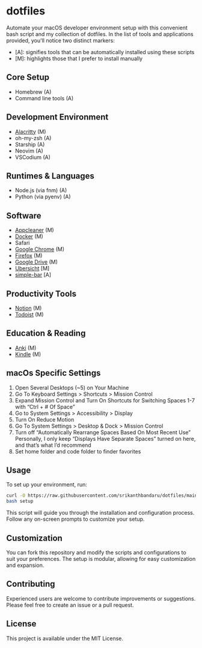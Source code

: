 # dotfiles

Automate your macOS developer environment setup with this convenient bash script and my collection of dotfiles. In the list of tools and applications provided, you'll notice two distinct markers:

- [A]: signifies tools that can be automatically installed using these scripts
- [M]: highlights those that I prefer to install manually

## Core Setup

- Homebrew (A)
- Command line tools (A)

## Development Environment

- [Alacritty](https://alacritty.org/) (M)
- oh-my-zsh (A)
- Starship (A)
- Neovim (A)
- VSCodium (A)

## Runtimes & Languages

- Node.js (via fnm) (A)
- Python (via pyenv) (A)

## Software

- [Appcleaner](https://freemacsoft.net/appcleaner/) (M)
- [Docker](https://www.docker.com/) (M)
- Safari
- [Google Chrome](https://www.google.com/chrome/) (M)
- [Firefox](https://www.mozilla.org/en-US/firefox/new/) (M)
- [Google Drive](https://www.google.com/drive/download/) (M)
- [Ubersicht](https://tracesof.net/uebersicht/) [M]
- [simple-bar](https://github.com/Jean-Tinland/simple-bar) [A]

## Productivity Tools

- [Notion](https://www.notion.so/desktop) (M)
- [Todoist](https://todoist.com/downloads) (M)

## Education & Reading

- [Anki](https://apps.ankiweb.net/) (M)
- [Kindle](https://www.amazon.com/b?ie=UTF8&node=16571048011) (M)

## macOs Specific Settings

1. Open Several Desktops (~5) on Your Machine
2. Go To Keyboard Settings > Shortcuts > Mission Control
3. Expand Mission Control and Turn On Shortcuts for Switching Spaces 1-7 with “Ctrl + # Of Space”
4. Go to System Settings > Accessibility > Display
5. Turn On Reduce Motion
6. Go To System Settings > Desktop & Dock > Mission Control
7. Turn off “Automatically Rearrange Spaces Based On Most Recent Use”
   Personally, I only keep “Displays Have Separate Spaces” turned on here, and that’s what I’d recommend
8. Set home folder and code folder to finder favorites

## Usage

To set up your environment, run:

```sh
curl -O https://raw.githubusercontent.com/srikanthbandaru/dotfiles/main/setup
bash setup
```

This script will guide you through the installation and configuration process. Follow any on-screen prompts to customize your setup.

## Customization

You can fork this repository and modify the scripts and configurations to suit your preferences. The setup is modular, allowing for easy customization and expansion.

## Contributing

Experienced users are welcome to contribute improvements or suggestions. Please feel free to create an issue or a pull request.

## License

This project is available under the MIT License.

